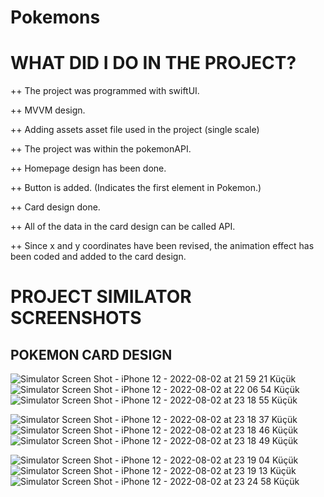 # Pokemons

# WHAT DID I DO IN THE PROJECT?

++ The project was programmed with swiftUI.

++ MVVM design.

++ Adding assets asset file used in the project (single scale)

++ The project was within the pokemonAPI.

++ Homepage design has been done.

++ Button is added. (Indicates the first element in Pokemon.)

++ Card design done.

++ All of the data in the card design can be called API.

++ Since x and y coordinates have been revised, the animation effect has been coded and added to the card design.




# PROJECT SIMILATOR SCREENSHOTS

## POKEMON CARD DESIGN

 ![Simulator Screen Shot - iPhone 12 - 2022-08-02 at 21 59 21 Küçük](https://user-images.githubusercontent.com/81331435/182462651-9ec1e635-2403-442f-a0bd-0fab6b8bb25a.jpeg)
 ![Simulator Screen Shot - iPhone 12 - 2022-08-02 at 22 06 54 Küçük](https://user-images.githubusercontent.com/81331435/182462848-992d4670-3ecf-4c45-bc70-90a2f0da75f5.jpeg)
 ![Simulator Screen Shot - iPhone 12 - 2022-08-02 at 23 18 55 Küçük](https://user-images.githubusercontent.com/81331435/182466501-379cc12d-fa40-440a-8bf2-d7883bf64852.jpeg)


![Simulator Screen Shot - iPhone 12 - 2022-08-02 at 23 18 37 Küçük](https://user-images.githubusercontent.com/81331435/182466105-e55b9a75-f76c-4f6f-8b69-9413ba07f712.jpeg)
 ![Simulator Screen Shot - iPhone 12 - 2022-08-02 at 23 18 46 Küçük](https://user-images.githubusercontent.com/81331435/182466233-65427a82-d86e-4a49-8ef7-e7864e806e85.jpeg)
 ![Simulator Screen Shot - iPhone 12 - 2022-08-02 at 23 18 49 Küçük](https://user-images.githubusercontent.com/81331435/182466237-010b34d6-63b8-470a-b869-672f8fa45ce5.jpeg)
 

![Simulator Screen Shot - iPhone 12 - 2022-08-02 at 23 19 04 Küçük](https://user-images.githubusercontent.com/81331435/182466640-66d8fe5b-11d2-4e9c-a5cf-36564f4360d0.jpeg)
![Simulator Screen Shot - iPhone 12 - 2022-08-02 at 23 19 13 Küçük](https://user-images.githubusercontent.com/81331435/182466833-0a18d4d3-a3be-4526-9bf3-f0931458d522.jpeg)
![Simulator Screen Shot - iPhone 12 - 2022-08-02 at 23 24 58 Küçük](https://user-images.githubusercontent.com/81331435/182466836-ec74daca-4ca9-4cec-a1ff-708c252b1e82.jpeg)



